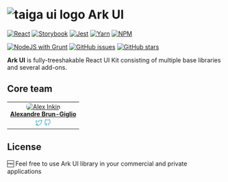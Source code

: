 # <img src="https://alexandrebrungiglio.fr/static/media/logo.2f4ffd121f30d0eb7bbd.png" alt="taiga ui logo" width="48px"> Ark UI
[![React](https://img.shields.io/badge/React-20232A?style=for-the-badge&logo=react&logoColor=61DAFB)](https://reactjs.org)
[![Storybook](https://img.shields.io/badge/-Storybook-FF4785?style=for-the-badge&logo=storybook&logoColor=white)](https://storybook.js.org)
[![Jest](https://img.shields.io/badge/-jest-%23C21325?style=for-the-badge&logo=jest&logoColor=white)](https://jestjs.io/)
[![Yarn](https://img.shields.io/badge/yarn-%232C8EBB.svg?style=for-the-badge&logo=yarn&logoColor=white)](https://yarnpkg.com)
[![NPM](https://img.shields.io/badge/NPM-%23000000.svg?style=for-the-badge&logo=npm&logoColor=white)](https://www.npmjs.com)

[![NodeJS with Grunt](https://github.com/AlexBrunGiglio/ark-ui/actions/workflows/npm-grunt.yml/badge.svg?branch=main&event=page_build)](https://github.com/AlexBrunGiglio/ark-ui/actions/workflows/npm-grunt.yml)
[![GitHub issues](https://img.shields.io/github/issues/AlexBrunGiglio/ark-ui)](https://github.com/AlexBrunGiglio/ark-ui/issues)
[![GitHub stars](https://img.shields.io/github/stars/AlexBrunGiglio/ark-ui)](https://github.com/AlexBrunGiglio/ark-ui/stargazers)

**Ark UI** is fully-treeshakable React UI Kit consisting of multiple base libraries and several add-ons.

## Core team

<table>
    <tr>
       <td align="center">
            <a href="https://twitter.com/alexbrung5"
                ><img
                    src="https://github.com/AlexBrunGiglio.png?size=100"
                    width="100"
                    style="margin-bottom: -4px; border-radius: 8px;"
                    alt="Alex Inkin"
                /><br /><b>Alexandre Brun-Giglio</b></a
            >
            <div style="margin-top: 4px">
                <a
                    href="https://twitter.com/alexbrung5"
                    title="Twitter"
                    ><img
                        width="16"
                        src="https://raw.githubusercontent.com/MarsiBarsi/readme-icons/main/twitter.svg"
                /></a>
                <a href="https://github.com/AlexBrunGiglio" title="Github"
                    ><img
                        width="16"
                        src="https://raw.githubusercontent.com/MarsiBarsi/readme-icons/main/github.svg"
                /></a>
            </div>
        </td>
    </tr>
</table>

## License

🆓 Feel free to use Ark UI library in your commercial and private applications